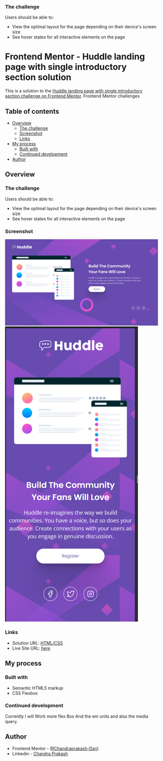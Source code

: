 ### The challenge

Users should be able to:

- View the optimal layout for the page depending on their device's screen size
- See hover states for all interactive elements on the page
# Frontend Mentor - Huddle landing page with single introductory section solution

This is a solution to the [Huddle landing page with single introductory section challenge on Frontend Mentor](https://www.frontendmentor.io/challenges/huddle-landing-page-with-a-single-introductory-section-B_2Wvxgi0). Frontend Mentor challenges 
## Table of contents

- [Overview](#overview)
  - [The challenge](#the-challenge)
  - [Screenshot](#screenshot)
  - [Links](#links)
- [My process](#my-process)
  - [Built with](#built-with)
  - [Continued development](#continued-development)
- [Author](#author)


## Overview

### The challenge

Users should be able to:

- View the optimal layout for the page depending on their device's screen size
- See hover states for all interactive elements on the page

### Screenshot

![ScreenShot](./screenshot/1.png)
![ScreenShot](./screenshot/2.png)


### Links

- Solution URL:
          [HTML/CSS](https://github.com/Chandraprakash-Darji/huddle-landing-page-with-single-introductory-section-master)
- Live Site URL: [here](https://chandraprakash-darji.github.io/huddle-landing-page-with-single-introductory-section-master/)

## My process

### Built with

- Semantic HTML5 markup
- CSS Flexbox

### Continued development

Currently I will Work more flex Box And the em units and also the media query.

## Author

- Frontend Mentor - [@Chandraprakash-Darji](https://www.frontendmentor.io/profile/Chandraprakash-Darji)
- Linkedin - [Chandra Prakash](https://www.linkedin.com/in/chandra-prakash-6065b2224/)

